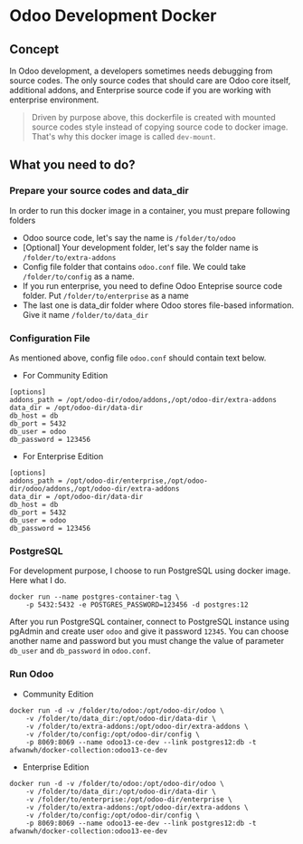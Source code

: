 Odoo Development Docker
=======================

## Concept
In Odoo development, a developers sometimes needs debugging from source codes.
The only source codes that should care are Odoo core itself, additional addons,
and Enterprise source code if you are working with enterprise environment.

> Driven by purpose above, this dockerfile is created with mounted source codes style
> instead of copying source code to docker image. That's why this docker image is called `dev-mount`.

## What you need to do?
### Prepare your source codes and data_dir
In order to run this docker image in a container, you must prepare following folders
- Odoo source code, let's say the name is `/folder/to/odoo`
- [Optional] Your development folder, let's say the folder name is `/folder/to/extra-addons`
- Config file folder that contains `odoo.conf` file. We could take `/folder/to/config` as a name.
- If you run enterprise, you need to define Odoo Enteprise source code folder. Put `/folder/to/enterprise` as a name
- The last one is data_dir folder where Odoo stores file-based information. Give it name `/folder/to/data_dir`

### Configuration File
As mentioned above, config file `odoo.conf` should contain text below.

- For Community Edition
```
[options]
addons_path = /opt/odoo-dir/odoo/addons,/opt/odoo-dir/extra-addons
data_dir = /opt/odoo-dir/data-dir
db_host = db
db_port = 5432
db_user = odoo
db_password = 123456
```
- For Enterprise Edition
```
[options]
addons_path = /opt/odoo-dir/enterprise,/opt/odoo-dir/odoo/addons,/opt/odoo-dir/extra-addons
data_dir = /opt/odoo-dir/data-dir
db_host = db
db_port = 5432
db_user = odoo
db_password = 123456
```

### PostgreSQL
For development purpose, I choose to run PostgreSQL using docker image. Here what I do.
```
docker run --name postgres-container-tag \
    -p 5432:5432 -e POSTGRES_PASSWORD=123456 -d postgres:12
```
After you run PostgreSQL container, connect to PostgreSQL instance using pgAdmin and create
user `odoo` and give it password `12345`. You can choose another name and password but you
must change the value of parameter `db_user` and `db_password` in `odoo.conf`.

### Run Odoo
- Community Edition
```
docker run -d -v /folder/to/odoo:/opt/odoo-dir/odoo \
    -v /folder/to/data_dir:/opt/odoo-dir/data-dir \
    -v /folder/to/extra-addons:/opt/odoo-dir/extra-addons \
    -v /folder/to/config:/opt/odoo-dir/config \
    -p 8069:8069 --name odoo13-ce-dev --link postgres12:db -t afwanwh/docker-collection:odoo13-ce-dev
```
- Enterprise Edition
```
docker run -d -v /folder/to/odoo:/opt/odoo-dir/odoo \
    -v /folder/to/data_dir:/opt/odoo-dir/data-dir \
    -v /folder/to/enterprise:/opt/odoo-dir/enterprise \
    -v /folder/to/extra-addons:/opt/odoo-dir/extra-addons \
    -v /folder/to/config:/opt/odoo-dir/config \
    -p 8069:8069 --name odoo13-ee-dev --link postgres12:db -t afwanwh/docker-collection:odoo13-ee-dev
```
